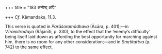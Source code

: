 +++
title = "183 अन्येष्व् अपि"

+++
*Cf*. Kāmandaka, 11.3.

This verse is quoted in *Parāśaramādhava* (Ācāra, p. 401);—in
*Vīramitrodaya* (Rājanīti, p. 330), to the effect that the ‘enemy’s
difficulty’ being itself laid down as affording the best opportunity for
marching against him, there is no room for any other consideration;—and
in *Smṛtitattva* (p. 742) to the same effect.


